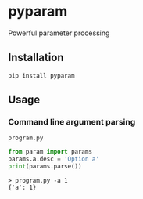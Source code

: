 # pyparam
Powerful parameter processing

## Installation
`pip install pyparam`

## Usage
### Command line argument parsing
`program.py`
```python
from param import params
params.a.desc = 'Option a'
print(params.parse())
```
```shell
> program.py -a 1
{'a': 1}
```